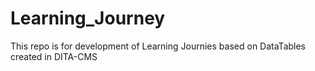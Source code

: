 # Learning_Journey
This repo is for development of Learning Journies based on DataTables created in DITA-CMS

